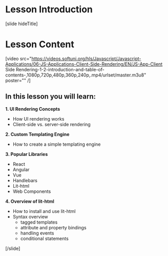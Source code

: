 # Lesson Introduction

[slide hideTitle]

# Lesson Content

[video src="https://videos.softuni.org/hls/Javascript/Javascript-Applications/06-JS-Applications-Client-Side-Rendering/EN/JS-App-Client Side Rendering-1-2-introduction-and-table-of-contents-,1080p,720p,480p,360p,240p,.mp4/urlset/master.m3u8" poster="" /]

## In this lesson you will learn:

**1. UI Rendering Concepts**

- How UI rendering works
- Client-side vs. server-side rendering

**2. Custom Templating Engine**

- How to create a simple templating engine

**3. Popular Libraries**

- React
- Angular
- Vue
- Handlebars
- Lit-html
- Web Components

**4. Overview of lit-html**

- How to install and use lit-html
- Syntax overview
  * tagged templates
  * attribute and property bindings
  * handling events
  * conditional statements

[/slide]

